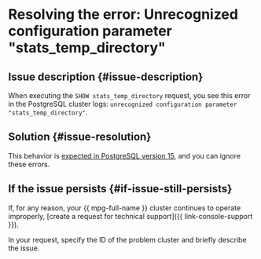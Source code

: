 # Resolving the error: Unrecognized configuration parameter "stats_temp_directory"



## Issue description {#issue-description}

When executing the `SHOW stats_temp_directory` request, you see this error in the PostgreSQL cluster logs: `unrecognized configuration parameter "stats_temp_directory"`.

## Solution {#issue-resolution}

This behavior is [expected in PostgreSQL version 15](https://git.postgresql.org/gitweb/?p=postgresql.git;a=commit;h=6f0cf87872ab2fd4a81249ca9d6299b9b1a52277), and you can ignore these errors.

## If the issue persists {#if-issue-still-persists}

If, for any reason, your {{ mpg-full-name }} cluster continues to operate improperly, [create a request for technical support]({{ link-console-support }}).

In your request, specify the ID of the problem cluster and briefly describe the issue.
